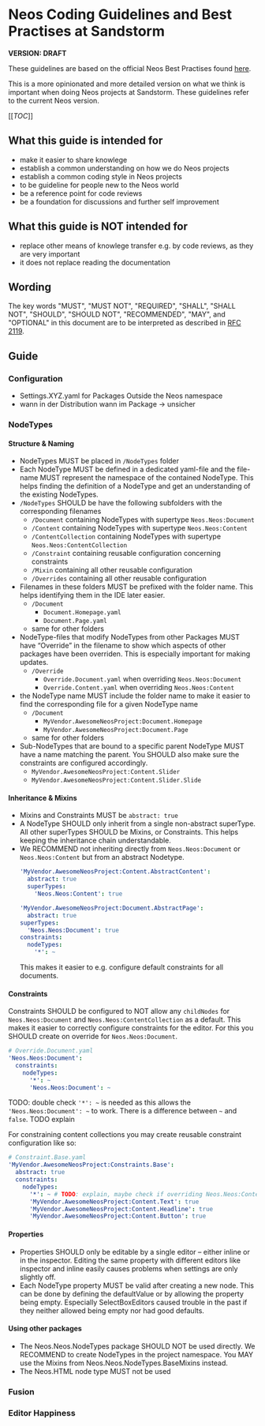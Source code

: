 # Neos Coding Guidelines and Best Practises at Sandstorm

**VERSION: DRAFT**

These guidelines are based on the official Neos Best Practises found [here](https://docs.neos.io/cms/manual/best-practices).

This is a more opinionated and more detailed version on what we think is important when doing Neos projects at Sandstorm. These guidelines refer to the current Neos version.

[[_TOC_]]

## What this guide is intended for

* make it easier to share knowlege
* establish a common understanding on how we do Neos projects
* establish a common coding style in Neos projects
* to be guideline for people new to the Neos world
* be a reference point for code reviews
* be a foundation for discussions and further self improvement

## What this guide is NOT intended for

* replace other means of knowlege transfer e.g. by code reviews, as they are very important
* it does not replace reading the documentation

## Wording

The key words "MUST", "MUST NOT", "REQUIRED", "SHALL", "SHALL NOT", "SHOULD", "SHOULD NOT", "RECOMMENDED",  "MAY", and "OPTIONAL" in this document are to be interpreted as described in [RFC 2119](https://www.ietf.org/rfc/rfc2119.txt).

## Guide

### Configuration

* Settings.XYZ.yaml for Packages Outside the Neos namespace
* wann in der Distribution wann im Package -> unsicher

### NodeTypes

#### Structure & Naming

* NodeTypes MUST be placed in `/NodeTypes` folder
* Each NodeType MUST be defined in a dedicated yaml-file and the file-name MUST represent the namespace of the contained NodeType. This helps finding the definition of a NodeType and get an understanding of the existing NodeTypes.
* `/NodeTypes` SHOULD be have the following subfolders with the corresponding filenames
  * `/Document` containing NodeTypes with supertype `Neos.Neos:Document`
  * `/Content` containing NodeTypes with supertype `Neos.Neos:Content`
  * `/ContentCollection` containing NodeTypes with supertype `Neos.Neos:ContentCollection`
  * `/Constraint` containing reusable configuration concerning constraints
  * `/Mixin` containing all other reusable configuration
  * `/Overrides` containing all other reusable configuration
* Filenames in these folders MUST be prefixed with the folder name. This helps identifying them in the IDE later
  easier.
  * `/Document`
    * `Document.Homepage.yaml`
    * `Document.Page.yaml`
  * same for other folders
* NodeType-files that modify NodeTypes from other Packages MUST have “Override” in the filename to show which aspects
  of other packages have been overriden. This is especially important for making updates.
  * `/Override`
    * `Override.Document.yaml` when overriding `Neos.Neos:Document`
    * `Override.Content.yaml` when overriding `Neos.Neos:Content`
* the NodeType name MUST include the folder name to make it easier to find the corresponding file for a given
  NodeType name
    * `/Document`
        * `MyVendor.AwesomeNeosProject:Document.Homepage`
        * `MyVendor.AwesomeNeosProject:Document.Page`
    * same for other folders
* Sub-NodeTypes that are bound to a specific parent NodeType MUST have a name matching the parent. You SHOULD also make
  sure the constraints are configured accordingly.
  * `MyVendor.AwesomeNeosProject:Content.Slider`
  * `MyVendor.AwesomeNeosProject:Content.Slider.Slide`

#### Inheritance & Mixins

* Mixins and Constraints MUST be `abstract: true`
* A NodeType SHOULD only inherit from a single non-abstract superType. All other superTypes SHOULD be Mixins, or Constraints. This helps keeping the inheritance chain understandable.
* We RECOMMEND not inheriting directly from `Neos.Neos:Document` or `Neos.Neos:Content` but from an abstract Nodetype. 
  ```yaml
  'MyVendor.AwesomeNeosProject:Content.AbstractContent':
    abstract: true
    superTypes:
      'Neos.Neos:Content': true
  ```
  ```yaml
  'MyVendor.AwesomeNeosProject:Document.AbstractPage':
    abstract: true
  superTypes:
    'Neos.Neos:Document': true
  constraints:
    nodeTypes:
      '*': ~
  ```
  This makes it easier to e.g. configure default constraints for all documents.

#### Constraints

Constraints SHOULD be configured to NOT allow any `childNodes` for `Neos.Neos:Document` and `Neos.Neos:ContentCollection` as a default. This makes it easier to correctly configure constraints for the editor. For this you SHOULD create on override for `Neos.Neos:Document`.

```yaml
# Override.Document.yaml
'Neos.Neos:Document':
  constraints:
    nodeTypes:
      '*': ~
      'Neos.Neos:Document': ~
```
TODO: double check `'*': ~` is needed as this allows the `'Neos.Neos:Document': ~` to work. There is a difference between `~` and `false`. TODO explain

For constraining content collections you may create reusable constraint configuration like so:

```yaml
# Constraint.Base.yaml
'MyVendor.AwesomeNeosProject:Constraints.Base':
  abstract: true
  constraints:
    nodeTypes:
      '*': ~ # TODO: explain, maybe check if overriding Neos.Neos:ContentCollection works and is more consistent
      'MyVendor.AwesomeNeosProject:Content.Text': true
      'MyVendor.AwesomeNeosProject:Content.Headline': true
      'MyVendor.AwesomeNeosProject:Content.Button': true
```

#### Properties

* Properties SHOULD only be editable by a single editor – either inline or in the inspector. Editing the same property with different editors like inspector and inline easily causes problems when settings are only slightly off.
* Each NodeType property MUST be valid after creating a new node. This can be done by defining the defaultValue or by allowing the property being empty. Especially SelectBoxEditors caused trouble in the past if they neither allowed being empty nor had good defaults.

#### Using other packages

* The Neos.Neos.NodeTypes package SHOULD NOT be used directly. We RECOMMEND to create NodeTypes in the project namespace. You MAY use the Mixins from Neos.Neos.NodeTypes.BaseMixins instead.
* The Neos.HTML node type MUST not be used

### Fusion

### Editor Happiness


